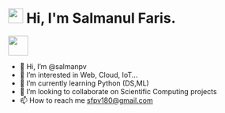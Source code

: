 <h1><img src="https://emojis.slackmojis.com/emojis/images/1531849430/4246/blob-sunglasses.gif?1531849430" width="30"/> <span> Hi, I'm Salmanul Faris. </span> </h1>
<img src="https://readme-typing-svg.herokuapp.com?vCenter=true&width=500&lines=Welcome+to+my+GitHub+Profile+!;" height="40"/>

- 👋 Hi, I’m @salmanpv
- 👀 I’m interested in Web, Cloud, IoT...
- 🌱 I’m currently learning Python (DS,ML)
- 💞️ I’m looking to collaborate on Scientific Computing projects
- 📫 How to reach me sfpv180@gmail.com

<!---
salmanpv/salmanpv is a ✨ special ✨ repository because its `README.md` (this file) appears on your GitHub profile.
You can click the Preview link to take a look at your changes.
--->

